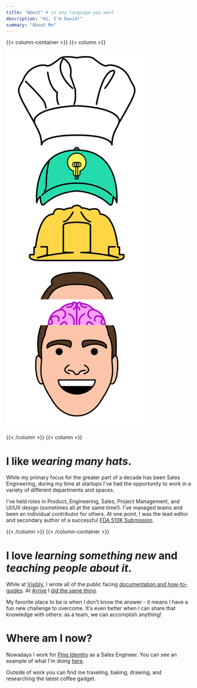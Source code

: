 ```yaml
---
title: "About" # in any language you want
description: "Hi, I'm David!"
summary: "About Me"
---
```


{{< column-container >}}
{{< column >}}

![A drawing of my head with a chef's hat, baseball cap, and hard hat. My brain is showing and the hats are flying off of my head](images/profile-extended.png#centered)

{{< /column >}}
{{< column >}}

# I like _wearing many hats_.

While my primary focus for the greater part of a decade has been Sales Engineering, during my time at startups I've had the opportunity to work in a variety of different departments and spaces.

I've held roles in Product, Engineering, Sales, Project Management, and UI/UX design (sometimes all at the same time!). I've managed teams and been an individual contributor for others. At one point, I was the lead editor and secondary author of a successful [FDA 510K Submission](https://www.accessdata.fda.gov/scripts/cdrh/cfdocs/cfpmn/pmn.cfm?ID=K220090).

{{< /column >}}
{{< /column-container >}}

# I love _learning something new_ and _teaching people about it_.

While at [Visibly](https://www.govisibly.com/), I wrote all of the public facing [documentation and how-to-guides](https://docs.govisibly.com/). At [Arrive](https://www.arrive.com/) I [did the same thing](https://partners.arrive.com/).

My favorite place to be is when I don't know the answer - it means I have a fun new challenge to overcome. It's even better when I can share that knowledge with others: as a team, we can accomplish anything!

# Where am I now?

Nowadays I work for [Ping Identity](https://www.pingidentity.com/en.html) as a Sales Engineer. You can see an example of what I'm doing [here](https://www.brighttalk.com/webcast/9491/621294).

Outside of work you can find me traveling, baking, drawing, and researching the latest coffee gadget.